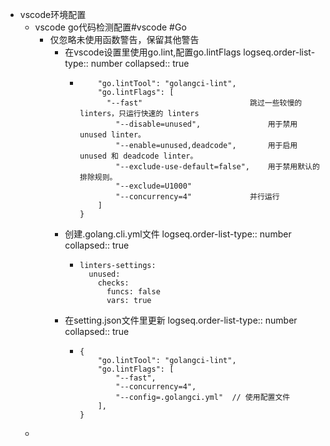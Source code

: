- vscode环境配置
	- vscode go代码检测配置#vscode #Go
		- 仅忽略未使用函数警告，保留其他警告
			- 在vscode设置里使用go.lint,配置go.lintFlags
			  logseq.order-list-type:: number
			  collapsed:: true
				- ```{
				      "go.lintTool": "golangci-lint",
				      "go.lintFlags": [
				      	"--fast"						跳过一些较慢的 linters，只运行快速的 linters
				          "--disable=unused",				用于禁用 unused linter。
				          "--enable=unused,deadcode",		用于启用 unused 和 deadcode linter。
				          "--exclude-use-default=false",	用于禁用默认的排除规则。
				          "--exclude=U1000"	
				          "--concurrency=4"				并行运行
				      ]
				  }
				  ```
			- 创建.golang.cli.yml文件
			  logseq.order-list-type:: number
			  collapsed:: true
				- ```
				  linters-settings:
				    unused:
				      checks:
				        funcs: false
				        vars: true
				  ```
			- 在setting.json文件里更新
			  logseq.order-list-type:: number
			  collapsed:: true
				- ```
				  {
				      "go.lintTool": "golangci-lint",
				      "go.lintFlags": [
				          "--fast",
				          "--concurrency=4",
				          "--config=.golangci.yml"  // 使用配置文件
				      ],
				  }
				  ```
	-